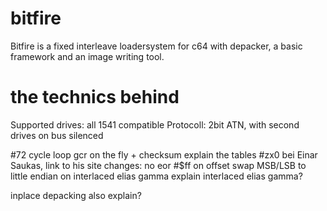 # bitfire
Bitfire is a fixed interleave loadersystem for c64 with depacker, a basic framework and an image writing tool.

# the technics behind



Supported drives: all 1541 compatible
Protocoll: 2bit ATN, with second drives on bus silenced


#72 cycle loop
gcr on the fly + checksum
explain the tables
#zx0 bei Einar Saukas, link to his site
changes: no eor #$ff on offset
swap MSB/LSB to little endian on interlaced elias gamma
explain interlaced elias gamma?

inplace depacking also explain?
